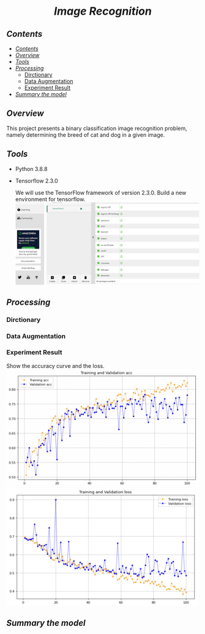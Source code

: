 # <center>_Image Recognition_</center>

## _Contents_

  - [_Contents_](#Contents)
  - [_Overview_](#Overview)
  - [_Tools_](#Tools)
  - [_Processing_](#Processing)
    - [Dirctionary](#Dirctionary)
    - [Data Augmentation](#Data-Augmentation)
    - [Experiment Result](#Experiment-Result)
  - [_Summary the model_](#Summary-the-model)
  
  
    
## _Overview_

This project presents a binary classification image recognition problem, namely determining the breed of cat and dog in a given image. 


## _Tools_

- Python 3.8.8  


- Tensorflow 2.3.0  

    We will use the TensorFlow framework of version 2.3.0. Build a new environment for tensorflow.
    ![image](https://github.com/ACM40960/project-RuijiaS/blob/main/environment.png)
     
## _Processing_

### Dirctionary

### Data Augmentation

### Experiment Result

Show the accuracy curve and the loss.
![image](https://github.com/ACM40960/project-RuijiaS/blob/main/acc.jpg)
![image](https://github.com/ACM40960/project-RuijiaS/blob/main/loss.jpg)

## _Summary the model_

